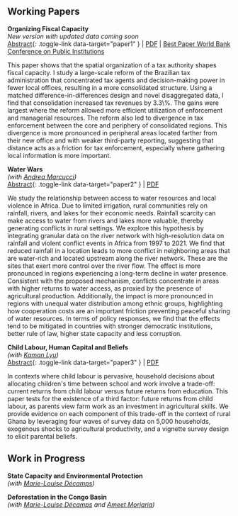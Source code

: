 ## Working Papers

**Organizing Fiscal Capacity**  
*New version with updated data coming soon*  
[Abstract](#){: .toggle-link data-target="paper1" } | [PDF](/papers/organizingFiscalCapacity.pdf) | [Best Paper World Bank Conference on Public Institutions](https://www.worldbank.org/en/events/2024/06/28/world-bank-conference-public-institutions-enabling-the-private-sector)

<div id="paper1" class="abstract">
This paper shows that the spatial organization of a tax authority shapes fiscal capacity. I study a large-scale reform of the Brazilian tax administration that concentrated tax agents and decision-making power in fewer local offices, resulting in a more consolidated structure. Using a matched difference-in-differences design and novel disaggregated data, I find that consolidation increased tax revenues by 3.3\%. The gains were largest where the reform allowed more efficient utilization of enforcement and managerial resources. The reform also led to divergence in tax enforcement between the core and periphery of consolidated regions. This divergence is more pronounced in peripheral areas located farther from their new office and with weaker third-party reporting, suggesting that distance acts as a friction for tax enforcement, especially where gathering local information is more important.
</div>

**Water Wars**   
*(with [Andrea Marcucci](https://sites.google.com/view/andremarcucci/home))*  
[Abstract](#){: .toggle-link data-target="paper2" } | [PDF](/assets/pdf/water_wars.pdf)

<div id="paper2" class="abstract">
We study the relationship between access to water resources and local violence in Africa. Due to limited irrigation, rural communities rely on rainfall, rivers, and lakes for their economic needs. Rainfall scarcity can make access to water from rivers and lakes more valuable, thereby generating conflicts in rural settings. We explore this hypothesis by integrating granular data on the river network with high-resolution data on rainfall and violent conflict events in Africa from 1997 to 2021. We find that reduced rainfall in a location leads to more conflict in neighboring areas that are water-rich and located upstream along the river network. These are the sites that exert more control over the river flow. The effect is more pronounced in regions experiencing a long-term decline in water presence. Consistent with the proposed mechanism, conflicts concentrate in areas with higher returns to water access, as proxied by the presence of agricultural production. Additionally, the impact is more pronounced in regions with unequal water distribution among ethnic groups, highlighting how cooperation costs are an important friction preventing peaceful sharing of water resources. In terms of policy responses, we find that the effects tend to be mitigated in countries with stronger democratic institutions, better rule of law, higher state capacity and less corruption.
</div>

**Child Labour, Human Capital and Beliefs**  
*(with [Kaman Lyu](https://sites.northwestern.edu/kamanlyu/))*  
[Abstract](#){: .toggle-link data-target="paper3" } | [PDF](/assets/pdf/child_labour_beliefs.pdf)

<div id="paper3" class="abstract">
In contexts where child labour is pervasive, household decisions about allocating children's time between school and work involve a trade-off: current returns from child labour versus future returns from education. This paper tests for the existence of a third factor: future returns from child labour, as parents view farm work as an investment in agricultural skills. We provide evidence on each component of this trade-off in the context of rural Ghana by leveraging four waves of survey data on 5,000 households, exogenous shocks to agricultural productivity, and a vignette survey design to elicit parental beliefs.
</div>

<!-- --- -->

## Work in Progress

**State Capacity and Environmental Protection**  
*(with [Marie-Louise Décamps](https://sites.google.com/view/mstelman))*  
<!-- [Abstract](#){: .toggle-link data-target="paper4" } --- -->
<!--  <div id="paper4" class="abstract">
Policies against deforestation are crucial for fighting climate change. This paper examines how the governance of environmental agencies affects the effectiveness of these policies. In the context of Brazil, we compile a novel dataset that integrates satellite land use data, administrative data on the environmental agency organization and on agents' career, and enforcement activities. With the findings of this paper, we aim to uncover how governance reforms influence enforcement capacity and shape farmers' land use decisions, contributing to our understanding of how state capacity affects environmental conservation.
</div> --- -->

**Deforestation in the Congo Basin**  
*(with [Marie-Louise Décamps](https://sites.google.com/view/mstelman) and [Ameet Morjaria](https://sites.google.com/site/ameetmorjaria))*  
<!-- [Abstract](#){: .toggle-link data-target="paper5" } --- -->
